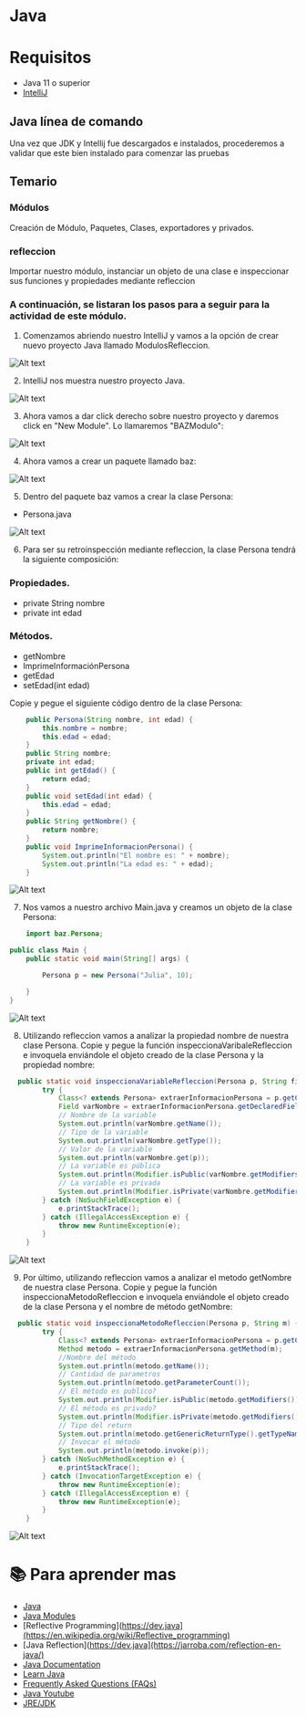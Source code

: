 # Java

# Requisitos

- Java 11 o superior
- [IntelliJ](https://www.jetbrains.com/idea/download)

## Java línea de comando
Una vez que JDK y Intellij fue descargados e instalados, procederemos a validar que este bien instalado para comenzar las pruebas

## Temario

### Módulos

Creación de Módulo, Paquetes, Clases, exportadores y privados.

### refleccion

Importar nuestro módulo, instanciar un objeto de una clase e inspeccionar sus funciones y propiedades mediante refleccion

### A continuación, se listaran los pasos para a seguir para la actividad de este módulo.

1. Comenzamos abriendo nuestro IntelliJ y vamos a la opción de crear nuevo proyecto Java llamado ModulosRefleccion.

![Alt text](./Images/1.CreateProject.png "Creación de Proyecto Java")

2. IntelliJ nos muestra nuestro proyecto Java.

![Alt text](./Images/2.LearningProject.png "Creación de Proyecto Java")


3. Ahora vamos a dar click derecho sobre nuestro proyecto y daremos click en "New Module". Lo llamaremos "BAZModulo":
  
![Alt text](./Images/3.BazModulo.png "Creación del Módulo")

4. Ahora vamos a crear un paquete llamado baz:

![Alt text](./Images/4.BazPaquete.png "Creación del Paquete Baz")

5. Dentro del paquete baz vamos a crear la clase Persona:

- Persona.java

![Alt text](./Images/5.ClasePersona.png "Creación de la clase Persona")

6. Para ser su retroinspección mediante refleccion, la clase Persona tendrá la siguiente composición:

### Propiedades.

- private String nombre
- private int edad

### Métodos.
 - getNombre
 - ImprimeInformaciónPersona
 - getEdad
 - setEdad(int edad)
 
 Copie y pegue el siguiente código dentro de la clase Persona:

```java
    public Persona(String nombre, int edad) {
        this.nombre = nombre;
        this.edad = edad;
    }
    public String nombre;
    private int edad;
    public int getEdad() {
        return edad;
    }
    public void setEdad(int edad) {
        this.edad = edad;
    }
    public String getNombre() {
        return nombre;
    }
    public void ImprimeInformacionPersona() {
        System.out.println("El nombre es: " + nombre);
        System.out.println("La edad es: " + edad);
    }
```
![Alt text](./Images/6.CodigoPersona.png "Código de la clase Persona")

7. Nos vamos a nuestro archivo Main.java y creamos un objeto de la clase Persona:

```java
    import baz.Persona;

public class Main {
    public static void main(String[] args) {

        Persona p = new Persona("Julia", 10);

    }
}
```
![Alt text](./Images/7.CodigoMain.png "Código de Main")


8. Utilizando refleccion vamos a analizar la propiedad nombre de nuestra clase Persona. Copie y pegue la función inspeccionaVaribaleRefleccion e invoquela enviándole el objeto creado de la clase Persona y la propiedad nombre:

```java
  public static void inspeccionaVariableRefleccion(Persona p, String field) {
        try {
            Class<? extends Persona> extraerInformacionPersona = p.getClass();
            Field varNombre = extraerInformacionPersona.getDeclaredField(field);
            // Nombre de la variable
            System.out.println(varNombre.getName());
            // Tipo de la variable
            System.out.println(varNombre.getType());
            // Valor de la variable
            System.out.println(varNombre.get(p));
            // La variable es pública
            System.out.println(Modifier.isPublic(varNombre.getModifiers()));
            // La variable es privada
            System.out.println(Modifier.isPrivate(varNombre.getModifiers()));
        } catch (NoSuchFieldException e) {
            e.printStackTrace();
        } catch (IllegalAccessException e) {
            throw new RuntimeException(e);
        }
    }
```

![Alt text](./Images/8.InspeccionandoPropiedadNombre.png "Inspeccionando Propiedad Nombre")

9. Por último, utilizando refleccion vamos a analizar el metodo getNombre de nuestra clase Persona. Copie y pegue la función inspeccionaMetodoRefleccion e invoquela enviándole el objeto creado de la clase Persona y el nombre de método getNombre:

```java
  public static void inspeccionaMetodoRefleccion(Persona p, String m) {
        try {
            Class<? extends Persona> extraerInformacionPersona = p.getClass();
            Method metodo = extraerInformacionPersona.getMethod(m);
            //Nombre del método
            System.out.println(metodo.getName());
            // Cantidad de parametros
            System.out.println(metodo.getParameterCount());
            // El método es publico?
            System.out.println(Modifier.isPublic(metodo.getModifiers()));
            // El método es privado?
            System.out.println(Modifier.isPrivate(metodo.getModifiers()));
            // Tipo del return
            System.out.println(metodo.getGenericReturnType().getTypeName());
            // Invocar el método
            System.out.println(metodo.invoke(p));
        } catch (NoSuchMethodException e) {
            e.printStackTrace();
        } catch (InvocationTargetException e) {
            throw new RuntimeException(e);
        } catch (IllegalAccessException e) {
            throw new RuntimeException(e);
        }
    }
```

![Alt text](./Images/9.inspeccionaMetodoRefleccion.png "Inspeccionando el Metodo con refleccion")



# :books: Para aprender mas
* [Java](https://dev.java)
* [Java Modules](https://www.adictosaltrabajo.com/2017/10/30/modularidad-en-java-9-12/)
* [Reflective Programming](https://dev.java](https://en.wikipedia.org/wiki/Reflective_programming)
* [Java Reflection](https://dev.java](https://jarroba.com/reflection-en-java/)
* [Java Documentation](https://docs.oracle.com/en/java/)
* [Learn Java](https://dev.java/learn/)
* [Frequently Asked Questions (FAQs)](https://dev.java/learn/faq/)
* [Java Youtube](https://www.youtube.com/java)
* [JRE/JDK](https://www.oracle.com/java/technologies/javase-downloads.html)
